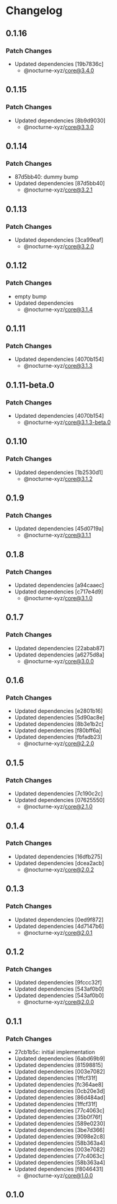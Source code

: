 # Changelog

## 0.1.16

### Patch Changes

- Updated dependencies [19b7836c]
  - @nocturne-xyz/core@3.4.0

## 0.1.15

### Patch Changes

- Updated dependencies [8b9d9030]
  - @nocturne-xyz/core@3.3.0

## 0.1.14

### Patch Changes

- 87d5bb40: dummy bump
- Updated dependencies [87d5bb40]
  - @nocturne-xyz/core@3.2.1

## 0.1.13

### Patch Changes

- Updated dependencies [3ca99eaf]
  - @nocturne-xyz/core@3.2.0

## 0.1.12

### Patch Changes

- empty bump
- Updated dependencies
  - @nocturne-xyz/core@3.1.4

## 0.1.11

### Patch Changes

- Updated dependencies [4070b154]
  - @nocturne-xyz/core@3.1.3

## 0.1.11-beta.0

### Patch Changes

- Updated dependencies [4070b154]
  - @nocturne-xyz/core@3.1.3-beta.0

## 0.1.10

### Patch Changes

- Updated dependencies [1b2530d1]
  - @nocturne-xyz/core@3.1.2

## 0.1.9

### Patch Changes

- Updated dependencies [45d0719a]
  - @nocturne-xyz/core@3.1.1

## 0.1.8

### Patch Changes

- Updated dependencies [a94caaec]
- Updated dependencies [c717e4d9]
  - @nocturne-xyz/core@3.1.0

## 0.1.7

### Patch Changes

- Updated dependencies [22abab87]
- Updated dependencies [a6275d8a]
  - @nocturne-xyz/core@3.0.0

## 0.1.6

### Patch Changes

- Updated dependencies [e2801b16]
- Updated dependencies [5d90ac8e]
- Updated dependencies [8b3e1b2c]
- Updated dependencies [f80bff6a]
- Updated dependencies [fbfadb23]
  - @nocturne-xyz/core@2.2.0

## 0.1.5

### Patch Changes

- Updated dependencies [7c190c2c]
- Updated dependencies [07625550]
  - @nocturne-xyz/core@2.1.0

## 0.1.4

### Patch Changes

- Updated dependencies [16dfb275]
- Updated dependencies [dcea2acb]
  - @nocturne-xyz/core@2.0.2

## 0.1.3

### Patch Changes

- Updated dependencies [0ed9f872]
- Updated dependencies [4d7147b6]
  - @nocturne-xyz/core@2.0.1

## 0.1.2

### Patch Changes

- Updated dependencies [9fccc32f]
- Updated dependencies [543af0b0]
- Updated dependencies [543af0b0]
  - @nocturne-xyz/core@2.0.0

## 0.1.1

### Patch Changes

- 27cb1b5c: initial implementation
- Updated dependencies [6abd69b9]
- Updated dependencies [81598815]
- Updated dependencies [003e7082]
- Updated dependencies [1ffcf31f]
- Updated dependencies [fc364ae8]
- Updated dependencies [0cb20e3d]
- Updated dependencies [86d484ad]
- Updated dependencies [1ffcf31f]
- Updated dependencies [77c4063c]
- Updated dependencies [35b0f76f]
- Updated dependencies [589e0230]
- Updated dependencies [3be7d366]
- Updated dependencies [9098e2c8]
- Updated dependencies [58b363a4]
- Updated dependencies [003e7082]
- Updated dependencies [77c4063c]
- Updated dependencies [58b363a4]
- Updated dependencies [f8046431]
  - @nocturne-xyz/core@1.0.0

## 0.1.0
